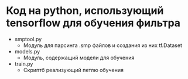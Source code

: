 # Код на python, использующий tensorflow для обучения фильтра
- smptool.py
    - Модуль для парсинга .smp файлов и создания из них tf.Dataset
- models.py
    - Модуль, содержащий модели для обучения
- train.py
    - Скриптб реализующий петлю обучения